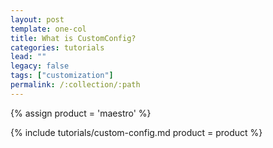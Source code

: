 ```yaml
---
layout: post
template: one-col
title: What is CustomConfig?
categories: tutorials
lead: ""
legacy: false
tags: ["customization"]
permalink: /:collection/:path
---
```


{% assign product = 'maestro' %}

{% include tutorials/custom-config.md product = product %}
